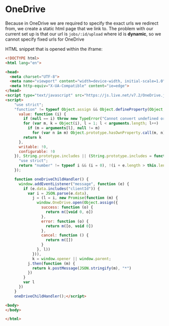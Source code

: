 # OneDrive

Because in OneDrive we are required to specify the exact urls we redirect from, we create a static html page that we link to.
The problem with our current set up is that our url is `jobs/:id/upload` where id is **dynamic**, so we cannot specify fixed urls for OneDrive

HTML snippet that is opened within the iframe:

```html
<!DOCTYPE html>
<html lang="en">

<head>
  <meta charset="UTF-8">
  <meta name="viewport" content="width=device-width, initial-scale=1.0">
  <meta http-equiv="X-UA-Compatible" content="ie=edge">
</head>
<script type="text/javascript" src="https://js.live.net/v7.2/OneDrive.js"></script>
<script>
    "use strict";
    "function" != typeof Object.assign && Object.defineProperty(Object, "assign", {
      value: function (i) {
        if (null == i) throw new TypeError("Cannot convert undefined or null to object");
        for (var m, k = Object(i), l = 1; l < arguments.length; l++)
          if (m = arguments[l], null != m)
            for (var n in m) Object.prototype.hasOwnProperty.call(m, n) && (k[n] = m[n]);
        return k
      },
      writable: !0,
      configurable: !0
    }), String.prototype.includes || (String.prototype.includes = function (e, i) {
      "use strict";
      return "number" != typeof i && (i = 0), !(i + e.length > this.length) && -1 !== this.indexOf(e, i)
    });

    function oneDriveChildHandler() {
      window.addEventListener("message", function (e) {
        if (e.data.includes("clientId")) {
          var i = JSON.parse(e.data),
            j = (l = i, new Promise(function (m) {
              window.OneDrive.open(Object.assign({
                success: function (o) {
                  return m([void 0, o])
                },
                error: function (o) {
                  return m([o, void 0])
                },
                cancel: function () {
                  return m([])
                }
              }, l))
            })),
            k = window.opener || window.parent;
          j.then(function (m) {
            return k.postMessage(JSON.stringify(m), "*")
          })
        }
        var l
      })
    }
    oneDriveChildHandler();</script>

<body>
</body>

</html>
```
